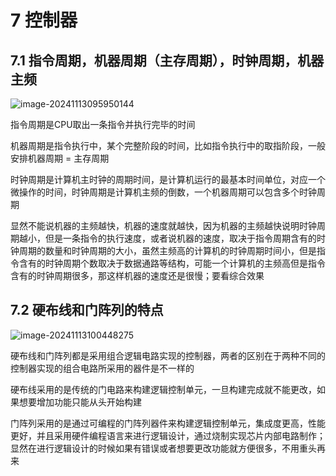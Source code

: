 # 7 控制器

## 7.1 指令周期，机器周期（主存周期），时钟周期，机器主频

![image-20241113095950144](https://typora-1310242472.cos.ap-nanjing.myqcloud.com/typora_img/image-20241113095950144.png)

指令周期是CPU取出一条指令并执行完毕的时间

机器周期是指令执行中，某个完整阶段的时间，比如指令执行中的取指阶段，一般安排机器周期 = 主存周期

时钟周期是计算机主时钟的周期时间，是计算机运行的最基本时间单位，对应一个微操作的时间，时钟周期是计算机主频的倒数，一个机器周期可以包含多个时钟周期

显然不能说机器的主频越快，机器的速度就越快，因为机器的主频越快说明时钟周期越小，但是一条指令的执行速度，或者说机器的速度，取决于指令周期含有的时钟周期的数量和时钟周期的大小，虽然主频高的计算机的时钟周期时间小，但是指令含有的时钟周期个数取决于数据通路等结构，可能一个计算机的主频高但是指令含有的时钟周期很多，那这样机器的速度还是很慢；要看综合效果

## 7.2 硬布线和门阵列的特点

![image-20241113100448275](https://typora-1310242472.cos.ap-nanjing.myqcloud.com/typora_img/image-20241113100448275.png)

硬布线和门阵列都是采用组合逻辑电路实现的控制器，两者的区别在于两种不同的控制器实现的组合电路所采用的器件是不一样的

硬布线采用的是传统的门电路来构建逻辑控制单元，一旦构建完成就不能更改，如果想要增加功能只能从头开始构建

门阵列采用的是通过可编程的门阵列器件来构建逻辑控制单元，集成度更高，性能更好，并且采用硬件编程语言来进行逻辑设计，通过烧制实现芯片内部电路制作；显然在进行逻辑设计的时候如果有错误或者想要更改功能就方便很多，不用重头再来